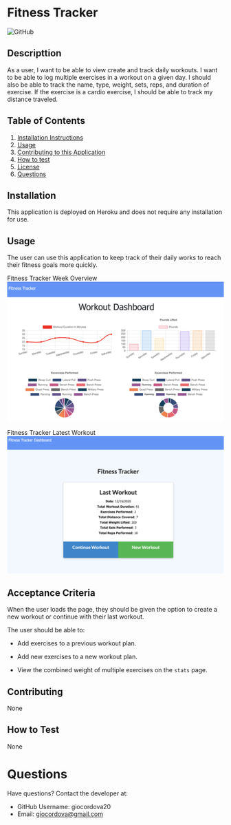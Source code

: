 # Fitness Tracker
![GitHub](https://img.shields.io/github/license/giocordova20/burger-time?color=green)

## Descripttion 
As a user, I want to be able to view create and track daily workouts. I want to be able to log multiple exercises in a workout on a given day. I should also be able to track the name, type, weight, sets, reps, and duration of exercise. If the exercise is a cardio exercise, I should be able to track my distance traveled.

## Table of Contents
1. [Installation Instructions](#installation)
2. [Usage](#usage)
3. [Contributing to this Application](#contributing)
4. [How to test](#how-to-test)
5. [License](#license)
6. [Questions](#questions)

## Installation
This application is deployed on Heroku and does not require any installation for use.

## Usage
The user can use this application to keep track of their daily works to reach their fitness goals more quickly.

Fitness Tracker Week Overview
![screenshot1](./Fitness-Tracker-Overview.png)

Fitness Tracker Latest Workout
![screenshot1](./Fitness-Tracker-Latest.png)

## Acceptance Criteria

When the user loads the page, they should be given the option to create a new workout or continue with their last workout.

The user should be able to:

  * Add exercises to a previous workout plan.

  * Add new exercises to a new workout plan.

  * View the combined weight of multiple exercises on the `stats` page.

## Contributing
None

## How to Test
None

# Questions
Have questions? Contact the developer at: 
* GitHub Username: giocordova20
* Email: giocordova@gmail.com
